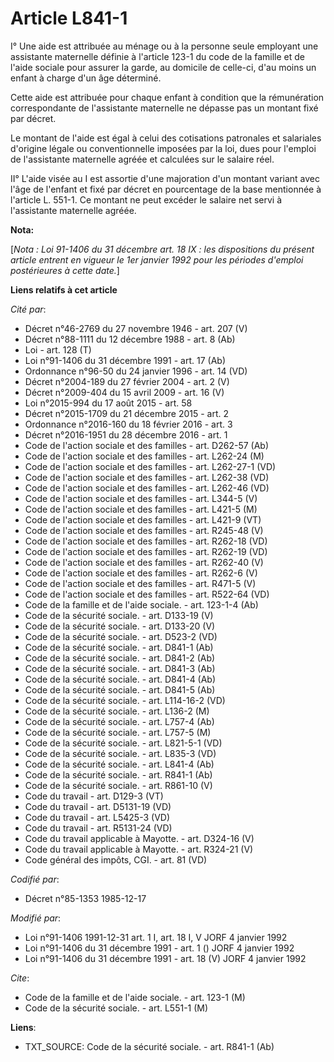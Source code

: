 # Article L841-1

I° Une aide est attribuée au ménage ou à la personne seule employant une assistante maternelle définie à l'article 123-1 du
code de la famille et de l'aide sociale pour assurer la garde, au domicile de celle-ci, d'au moins un enfant à charge d'un
âge déterminé.

Cette aide est attribuée pour chaque enfant à condition que la rémunération correspondante de l'assistante maternelle ne
dépasse pas un montant fixé par décret.

Le montant de l'aide est égal à celui des cotisations patronales et salariales d'origine légale ou conventionnelle imposées
par la loi, dues pour l'emploi de l'assistante maternelle agréée et calculées sur le salaire réel.

II° L'aide visée au I est assortie d'une majoration d'un montant variant avec l'âge de l'enfant et fixé par décret en
pourcentage de la base mentionnée à l'article L. 551-1. Ce montant ne peut excéder le salaire net servi à l'assistante
maternelle agréée.

**Nota:**

[*Nota : Loi 91-1406 du 31 décembre art. 18 IX : les dispositions du présent article entrent en vigueur le 1er janvier 1992
pour les périodes d'emploi postérieures à cette date.*]

**Liens relatifs à cet article**

_Cité par_:

  - Décret n°46-2769 du 27 novembre 1946 - art. 207 (V)
  - Décret n°88-1111 du 12 décembre 1988 - art. 8 (Ab)
  - Loi - art. 128 (T)
  - Loi n°91-1406 du 31 décembre 1991 - art. 17 (Ab)
  - Ordonnance n°96-50 du 24 janvier 1996 - art. 14 (VD)
  - Décret n°2004-189 du 27 février 2004 - art. 2 (V)
  - Décret n°2009-404 du 15 avril 2009 - art. 16 (V)
  - Loi n°2015-994 du 17 août 2015 - art. 58
  - Décret n°2015-1709 du 21 décembre 2015 - art. 2
  - Ordonnance n°2016-160 du 18 février 2016 - art. 3
  - Décret n°2016-1951 du 28 décembre 2016 - art. 1
  - Code de l'action sociale et des familles - art. D262-57 (Ab)
  - Code de l'action sociale et des familles - art. L262-24 (M)
  - Code de l'action sociale et des familles - art. L262-27-1 (VD)
  - Code de l'action sociale et des familles - art. L262-38 (VD)
  - Code de l'action sociale et des familles - art. L262-46 (VD)
  - Code de l'action sociale et des familles - art. L344-5 (V)
  - Code de l'action sociale et des familles - art. L421-5 (M)
  - Code de l'action sociale et des familles - art. L421-9 (VT)
  - Code de l'action sociale et des familles - art. R245-48 (V)
  - Code de l'action sociale et des familles - art. R262-18 (VD)
  - Code de l'action sociale et des familles - art. R262-19 (VD)
  - Code de l'action sociale et des familles - art. R262-40 (V)
  - Code de l'action sociale et des familles - art. R262-6 (V)
  - Code de l'action sociale et des familles - art. R471-5 (V)
  - Code de l'action sociale et des familles - art. R522-64 (VD)
  - Code de la famille et de l'aide sociale. - art. 123-1-4 (Ab)
  - Code de la sécurité sociale. - art. D133-19 (V)
  - Code de la sécurité sociale. - art. D133-20 (V)
  - Code de la sécurité sociale. - art. D523-2 (VD)
  - Code de la sécurité sociale. - art. D841-1 (Ab)
  - Code de la sécurité sociale. - art. D841-2 (Ab)
  - Code de la sécurité sociale. - art. D841-3 (Ab)
  - Code de la sécurité sociale. - art. D841-4 (Ab)
  - Code de la sécurité sociale. - art. D841-5 (Ab)
  - Code de la sécurité sociale. - art. L114-16-2 (VD)
  - Code de la sécurité sociale. - art. L136-2 (M)
  - Code de la sécurité sociale. - art. L757-4 (Ab)
  - Code de la sécurité sociale. - art. L757-5 (M)
  - Code de la sécurité sociale. - art. L821-5-1 (VD)
  - Code de la sécurité sociale. - art. L835-3 (VD)
  - Code de la sécurité sociale. - art. L841-4 (Ab)
  - Code de la sécurité sociale. - art. R841-1 (Ab)
  - Code de la sécurité sociale. - art. R861-10 (V)
  - Code du travail - art. D129-3 (VT)
  - Code du travail - art. D5131-19 (VD)
  - Code du travail - art. L5425-3 (VD)
  - Code du travail - art. R5131-24 (VD)
  - Code du travail applicable à Mayotte. - art. D324-16 (V)
  - Code du travail applicable à Mayotte. - art. R324-21 (V)
  - Code général des impôts, CGI. - art. 81 (VD)

_Codifié par_:

  - Décret n°85-1353 1985-12-17

_Modifié par_:

  - Loi n°91-1406 1991-12-31 art. 1 I, art. 18 I, V JORF 4 janvier 1992
  - Loi n°91-1406 du 31 décembre 1991 - art. 1 () JORF 4 janvier 1992
  - Loi n°91-1406 du 31 décembre 1991 - art. 18 (V) JORF 4 janvier 1992

_Cite_:

  - Code de la famille et de l'aide sociale. - art. 123-1 (M)
  - Code de la sécurité sociale. - art. L551-1 (M)

**Liens**:

  - TXT_SOURCE: Code de la sécurité sociale. - art. R841-1 (Ab)
